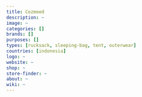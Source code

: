 ```yaml
---
title: Cozmeed
description: ~
image: ~
categories: []
brands: []
purposes: []
types: [rucksack, sleeping-bag, tent, outerwear]
countries: [indonesia]
logo: ~
website: ~
shop: ~
store-finder: ~
about: ~
wiki: ~
---
```

